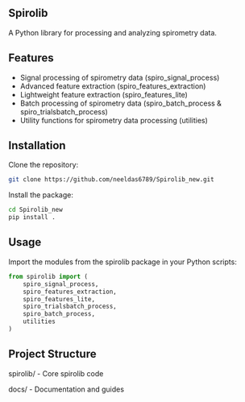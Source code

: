 ## Spirolib
A Python library for processing and analyzing spirometry data.

## Features
- Signal processing of spirometry data (spiro_signal_process)
- Advanced feature extraction (spiro_features_extraction)
- Lightweight feature extraction (spiro_features_lite)
- Batch processing of spirometry data (spiro_batch_process & spiro_trialsbatch_process)
- Utility functions for spirometry data processing (utilities)

## Installation
Clone the repository:
```bash
git clone https://github.com/neeldas6789/Spirolib_new.git
```
Install the package:
```bash
cd Spirolib_new
pip install .
```

## Usage
Import the modules from the spirolib package in your Python scripts:
```python
from spirolib import (
    spiro_signal_process,
    spiro_features_extraction,
    spiro_features_lite,
    spiro_trialsbatch_process,
    spiro_batch_process,
    utilities
)
```

## Project Structure
spirolib/ - Core spirolib code

docs/ - Documentation and guides